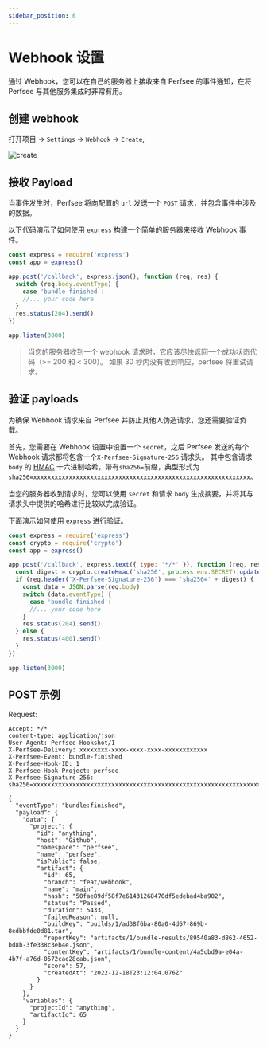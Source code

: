 ```yaml
---
sidebar_position: 6
---
```


# Webhook 设置

通过 Webhook，您可以在自己的服务器上接收来自 Perfsee 的事件通知，在将 Perfsee 与其他服务集成时非常有用。

## 创建 webhook

打开项目 -> `Settings` -> `Webhook` -> `Create`,

![create](/settings/create-webhook.png)

## 接收 Payload

当事件发生时，Perfsee 将向配置的 `url` 发送一个 `POST` 请求，并包含事件中涉及的数据。

以下代码演示了如何使用 `express` 构建一个简单的服务器来接收 Webhook 事件。

```js
const express = require('express')
const app = express()

app.post('/callback', express.json(), function (req, res) {
  switch (req.body.eventType) {
    case 'bundle-finished':
    //... your code here
  }
  res.status(204).send()
})

app.listen(3000)
```

> 当您的服务器收到一个 webhook 请求时，它应该尽快返回一个成功状态代码（>= 200 和 < 300）。 如果 30 秒内没有收到响应，perfsee 将重试请求。

## 验证 payloads

为确保 Webhook 请求来自 Perfsee 并防止其他人伪造请求，您还需要验证负载。

首先，您需要在 Webhook 设置中设置一个 `secret`，之后 Perfsee 发送的每个 Webhook 请求都将包含一个`X-Perfsee-Signature-256` 请求头。 其中包含请求 `body` 的 [HMAC](https://en.wikipedia.org/wiki/HMAC) 十六进制哈希，带有`sha256=`前缀，典型形式为`sha256=xxxxxxxxxxxxxxxxxxxxxxxxxxxxxxxxxxxxxxxxxxxxxxxxxxxxxxxxxxxxx`。

当您的服务器收到请求时，您可以使用 `secret` 和请求 `body` 生成摘要，并将其与请求头中提供的哈希进行比较以完成验证。

下面演示如何使用 `express` 进行验证。

```js
const express = require('express')
const crypto = require('crypto')
const app = express()

app.post('/callback', express.text({ type: '*/*' }), function (req, res) {
  const digest = crypto.createHmac('sha256', process.env.SECRET).update(req.body).digest('hex')
  if (req.header('X-Perfsee-Signature-256') === 'sha256=' + digest) {
    const data = JSON.parse(req.body)
    switch (data.eventType) {
      case 'bundle-finished':
      //... your code here
    }
    res.status(204).send()
  } else {
    res.status(400).send()
  }
})

app.listen(3000)
```

## POST 示例

Request:

```
Accept: */*
content-type: application/json
User-Agent: Perfsee-Hookshot/1
X-Perfsee-Delivery: xxxxxxxx-xxxx-xxxx-xxxx-xxxxxxxxxxxx
X-Perfsee-Event: bundle-finished
X-Perfsee-Hook-ID: 1
X-Perfsee-Hook-Project: perfsee
X-Perfsee-Signature-256: sha256=xxxxxxxxxxxxxxxxxxxxxxxxxxxxxxxxxxxxxxxxxxxxxxxxxxxxxxxxxxxxxxxx

{
  "eventType": "bundle:finished",
  "payload": {
    "data": {
      "project": {
        "id": "anything",
        "host": "Github",
        "namespace": "perfsee",
        "name": "perfsee",
        "isPublic": false,
        "artifact": {
          "id": 65,
          "branch": "feat/webhook",
          "name": "main",
          "hash": "50fae89df58f7e61431268470df5edebad4ba902",
          "status": "Passed",
          "duration": 5433,
          "failedReason": null,
          "buildKey": "builds/1/ad38f6ba-80a0-4d67-869b-8edbbfde0d81.tar",
          "reportKey": "artifacts/1/bundle-results/89540a83-d862-4652-bd8b-3fe338c3eb4e.json",
          "contentKey": "artifacts/1/bundle-content/4a5cbd9a-e04a-4b7f-a76d-0572cae28cab.json",
          "score": 57,
          "createdAt": "2022-12-18T23:12:04.076Z"
        }
      }
    },
    "variables": {
      "projectId": "anything",
      "artifactId": 65
    }
  }
}
```
